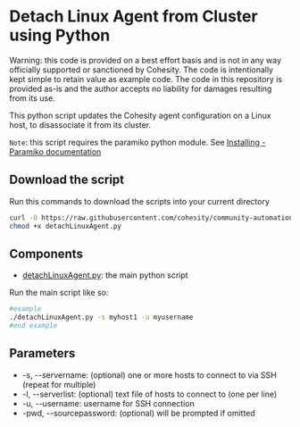 # Detach Linux Agent from Cluster using Python

Warning: this code is provided on a best effort basis and is not in any way officially supported or sanctioned by Cohesity. The code is intentionally kept simple to retain value as example code. The code in this repository is provided as-is and the author accepts no liability for damages resulting from its use.

This python script updates the Cohesity agent configuration on a Linux host, to disassociate it from its cluster.

`Note`: this script requires the paramiko python module. See [Installing - Paramiko documentation](https://www.paramiko.org/installing.html)

## Download the script

Run this commands to download the scripts into your current directory

```bash
curl -O https://raw.githubusercontent.com/cohesity/community-automation-samples/main/python/detachLinuxAgent/detachLinuxAgent.py
chmod +x detachLinuxAgent.py
```

## Components

* [detachLinuxAgent.py](https://raw.githubusercontent.com/cohesity/community-automation-samples/main/python/detachLinuxAgent/detachLinuxAgent.py): the main python script

Run the main script like so:

```bash
#example
./detachLinuxAgent.py -s myhost1 -u myusername
#end example
```

## Parameters

* -s, --servername: (optional) one or more hosts to connect to via SSH (repeat for multiple)
* -l, --serverlist: (optional) text file of hosts to connect to (one per line)
* -u, --username: username for SSH connection
* -pwd, --sourcepassword: (optional) will be prompted if omitted
